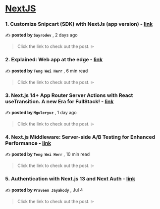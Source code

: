 
<h1><a href=https://medium.com/tag/nextjs/recommended target="_blank" rel="noopener noreferrer">NextJS</a></h1>
<h3>1. Customize Snipcart (SDK) with NextJs (app version) - <a href=https://medium.com/@sayrodev/customize-snipcart-sdk-with-nextjs-13-0a257dd15e2f?source=tag_recommended_feed---------0-84----------nextjs----------5f4d4d63_c0e1_4abe_be89_9ff0ae2034d8------- target="_blank" rel="noopener noreferrer">link</a></h3>

✍️ **posted by `Sayrodev`** <date> , 2 days ago</date>

<blockquote>Click the link to check out the post. ⌲</blockquote>

<h3>2. Explained: Web app at the edge - <a href=https://medium.com/gitconnected/explained-web-app-at-the-edge-fb391985a0a5?source=tag_recommended_feed---------1-107----------nextjs----------5f4d4d63_c0e1_4abe_be89_9ff0ae2034d8------- target="_blank" rel="noopener noreferrer">link</a></h3>

✍️ **posted by `Teng Wei Herr`** <date> , 6 min read</date>

<blockquote>Click the link to check out the post. ⌲</blockquote>

<h3>3. Next.js 14+ App Router Server Actions with React useTransition. A new Era for FullStack! - <a href=https://medium.com/@mguleryuz3/next-js-14-app-router-server-actions-with-react-usetransition-a-new-era-for-fullstack-2798e58bb793?source=tag_recommended_feed---------2-84----------nextjs----------5f4d4d63_c0e1_4abe_be89_9ff0ae2034d8------- target="_blank" rel="noopener noreferrer">link</a></h3>

✍️ **posted by `Mguleryuz`** <date> , 1 day ago</date>

<blockquote>Click the link to check out the post. ⌲</blockquote>

<h3>4. Next.js Middleware: Server-side A/B Testing for Enhanced Performance - <a href=https://medium.com/gitconnected/next-js-middleware-server-side-a-b-testing-for-enhanced-performance-f13ed0aa0b40?source=tag_recommended_feed---------3-107----------nextjs----------5f4d4d63_c0e1_4abe_be89_9ff0ae2034d8------- target="_blank" rel="noopener noreferrer">link</a></h3>

✍️ **posted by `Teng Wei Herr`** <date> , 10 min read</date>

<blockquote>Click the link to check out the post. ⌲</blockquote>

<h3>5. Authentication with Next.js 13 and Next Auth - <a href=https://medium.com/ascentic-technology/authentication-with-next-js-13-and-next-auth-9c69d55d6bfd?source=tag_recommended_feed---------4-85----------nextjs----------5f4d4d63_c0e1_4abe_be89_9ff0ae2034d8------- target="_blank" rel="noopener noreferrer">link</a></h3>

✍️ **posted by `Praveen Jayakody`** <date> , Jul 4</date>

<blockquote>Click the link to check out the post. ⌲</blockquote>


